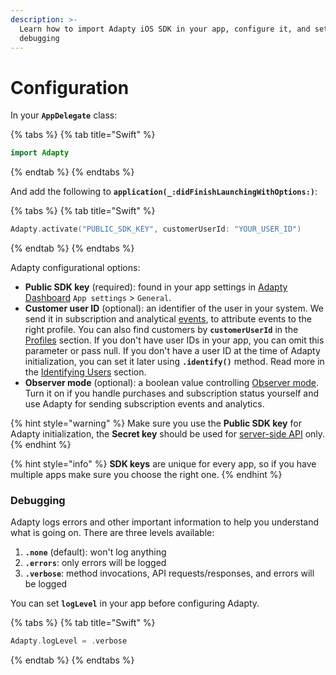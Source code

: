 ```yaml
---
description: >-
  Learn how to import Adapty iOS SDK in your app, configure it, and set up
  debugging
---
```


# Configuration

In your **`AppDelegate`** class:

{% tabs %}
{% tab title="Swift" %}
```swift
import Adapty
```
{% endtab %}
{% endtabs %}

And add the following to **`application(_:didFinishLaunchingWithOptions:)`**:

{% tabs %}
{% tab title="Swift" %}
```swift
Adapty.activate("PUBLIC_SDK_KEY", customerUserId: "YOUR_USER_ID")
```
{% endtab %}
{% endtabs %}

Adapty configurational options:

* **Public SDK key** \(required\): found in your app settings in [Adapty Dashboard](https://app.adapty.io/settings/general) `App settings` &gt; `General`. 
* **Customer user ID** \(optional\): an identifier of the user in your system. We send it in subscription and analytical [events](../../../analytics/integrations/events.md), to attribute events to the right profile. You can also find customers by **`customerUserId`** in the [Profiles](../../../profiles-and-promo-campaigns/profiles.md) section. If you don't have user IDs in your app, you can omit this parameter or pass null. If you don't have a user ID at the time of Adapty initialization, you can set it later using **`.identify()`** method. Read more in the [Identifying Users](ios-sdk-identifying-users.md#setting-customer-user-id-after-configuration) section.
* **Observer mode** \(optional\): a boolean value controlling [Observer mode](ios-sdk-observer-mode.md). Turn it on if you handle purchases and subscription status yourself and use Adapty for sending subscription events and analytics.

{% hint style="warning" %}
Make sure you use the **Public SDK key** for Adapty initialization, the **Secret key** should be used for [server-side API](../../../server-side-api/getting-started.md) only.
{% endhint %}

{% hint style="info" %}
**SDK keys** are unique for every app, so if you have multiple apps make sure you choose the right one.
{% endhint %}



### Debugging

Adapty logs errors and other important information to help you understand what is going on. There are three levels available:

1. **`.none`** \(default\): won't log anything
2. **`.errors`**: only errors will be logged 
3. **`.verbose`**: method invocations, API requests/responses, and errors will be logged

You can set **`logLevel`** in your app before configuring Adapty.

{% tabs %}
{% tab title="Swift" %}
```swift
Adapty.logLevel = .verbose
```
{% endtab %}
{% endtabs %}

